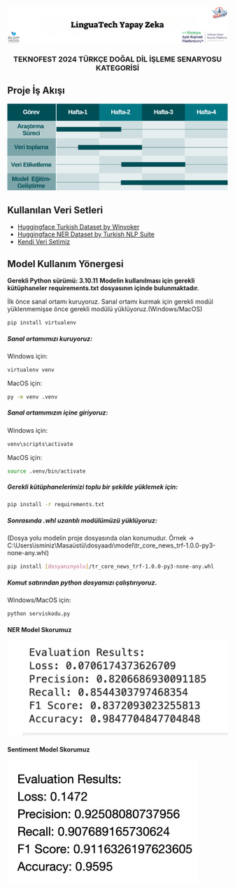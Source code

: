 
![](READMEsrc/giris.png)
<h3 style="text-align: center;">TEKNOFEST 2024 TÜRKÇE DOĞAL DİL İŞLEME SENARYOSU KATEGORİSİ</h3>

## Proje İş Akışı
![](READMEsrc/isakisi.png)

## Kullanılan Veri Setleri
* [Huggingface Turkish Dataset by Winvoker](https://huggingface.co/datasets/winvoker/turkish-sentiment-analysis-dataset)
* [Huggingface NER Dataset by Turkish NLP Suite](https://huggingface.co/datasets/turkish-nlp-suite/turkish-wikiNER)
* [Kendi Veri Setimiz](VeriSeti/sikayetler.csv)

## Model Kullanım Yönergesi
**Gerekli Python sürümü: 3.10.11**
**Modelin kullanılması için gerekli kütüphaneler requirements.txt dosyasının içinde bulunmaktadır.**

İlk önce sanal ortamı kuruyoruz.
Sanal ortamı kurmak için gerekli modül yüklenmemişse önce gerekli modülü yüklüyoruz.(Windows/MacOS)
```bash
pip install virtualenv
 ```

##### Sanal ortamımızı kuruyoruz:
Windows için:
```bash
virtualenv venv
```
MacOS için:
```bash
py -m venv .venv
```

##### Sanal ortamımızın içine giriyoruz:
Windows için:
```bash
venv\scripts\activate
 ```
MacOS için:
```bash 
source .venv/bin/activate
```


##### Gerekli kütüphanelerimizi toplu bir şekilde yüklemek için:
```bash 
pip install -r requirements.txt
```

##### Sonrasında .whl uzantılı modülümüzü yüklüyoruz:
(Dosya yolu modelin proje dosyasında olan konumudur. Örnek -> C:\Users\isminiz\Masaüstü\dosyaadı\model\tr_core_news_trf-1.0.0-py3-none-any.whl)
```bash
pip install [dosyanınyolu]/tr_core_news_trf-1.0.0-py3-none-any.whl
```

##### Komut satırından python dosyamızı çalıştırıyoruz.
Windows/MacOS için:
```bash
python serviskodu.py
```

#### NER Model Skorumuz
![NER MODEL SKORU](READMEsrc/Ner-Model-Skorlari.jpeg)

#### Sentiment Model Skorumuz
![SENTIMENT MODEL SKORU](READMEsrc/Sentiment-Model-Skorlari.jpeg)



